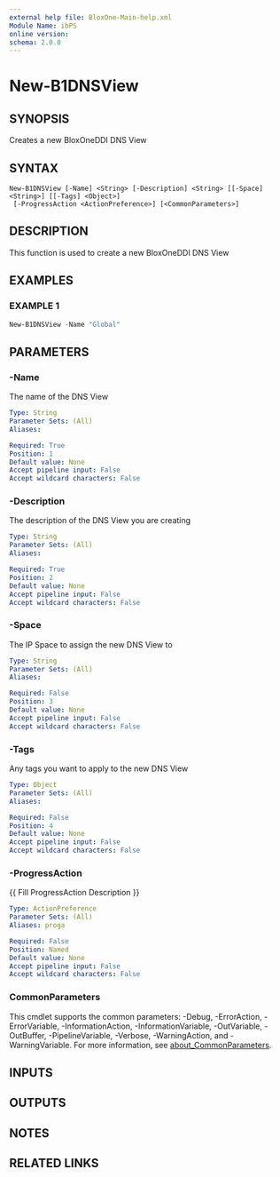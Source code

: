 ```yaml
---
external help file: BloxOne-Main-help.xml
Module Name: ibPS
online version:
schema: 2.0.0
---
```


# New-B1DNSView

## SYNOPSIS
Creates a new BloxOneDDI DNS View

## SYNTAX

```
New-B1DNSView [-Name] <String> [-Description] <String> [[-Space] <String>] [[-Tags] <Object>]
 [-ProgressAction <ActionPreference>] [<CommonParameters>]
```

## DESCRIPTION
This function is used to create a new BloxOneDDI DNS View

## EXAMPLES

### EXAMPLE 1
```powershell
New-B1DNSView -Name "Global"
```

## PARAMETERS

### -Name
The name of the DNS View

```yaml
Type: String
Parameter Sets: (All)
Aliases:

Required: True
Position: 1
Default value: None
Accept pipeline input: False
Accept wildcard characters: False
```

### -Description
The description of the DNS View you are creating

```yaml
Type: String
Parameter Sets: (All)
Aliases:

Required: True
Position: 2
Default value: None
Accept pipeline input: False
Accept wildcard characters: False
```

### -Space
The IP Space to assign the new DNS View to

```yaml
Type: String
Parameter Sets: (All)
Aliases:

Required: False
Position: 3
Default value: None
Accept pipeline input: False
Accept wildcard characters: False
```

### -Tags
Any tags you want to apply to the new DNS View

```yaml
Type: Object
Parameter Sets: (All)
Aliases:

Required: False
Position: 4
Default value: None
Accept pipeline input: False
Accept wildcard characters: False
```

### -ProgressAction
{{ Fill ProgressAction Description }}

```yaml
Type: ActionPreference
Parameter Sets: (All)
Aliases: proga

Required: False
Position: Named
Default value: None
Accept pipeline input: False
Accept wildcard characters: False
```

### CommonParameters
This cmdlet supports the common parameters: -Debug, -ErrorAction, -ErrorVariable, -InformationAction, -InformationVariable, -OutVariable, -OutBuffer, -PipelineVariable, -Verbose, -WarningAction, and -WarningVariable. For more information, see [about_CommonParameters](http://go.microsoft.com/fwlink/?LinkID=113216).

## INPUTS

## OUTPUTS

## NOTES

## RELATED LINKS

